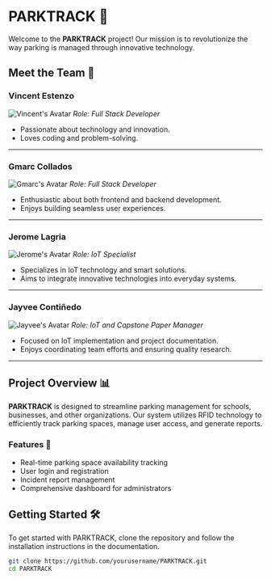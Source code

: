 # PARKTRACK 🚀

Welcome to the **PARKTRACK** project! Our mission is to revolutionize the way parking is managed through innovative technology.

## Meet the Team 👥

### Vincent Estenzo

![Vincent's Avatar](https://via.placeholder.com/150) <!-- Replace with a real image link -->
_Role: Full Stack Developer_

- Passionate about technology and innovation.
- Loves coding and problem-solving.

---

### Gmarc Collados

![Gmarc's Avatar](https://via.placeholder.com/150) <!-- Replace with a real image link -->
_Role: Full Stack Developer_

- Enthusiastic about both frontend and backend development.
- Enjoys building seamless user experiences.

---

### Jerome Lagria

![Jerome's Avatar](https://via.placeholder.com/150) <!-- Replace with a real image link -->
_Role: IoT Specialist_

- Specializes in IoT technology and smart solutions.
- Aims to integrate innovative technologies into everyday systems.

---

### Jayvee Contiñedo

![Jayvee's Avatar](https://via.placeholder.com/150) <!-- Replace with a real image link -->
_Role: IoT and Capstone Paper Manager_

- Focused on IoT implementation and project documentation.
- Enjoys coordinating team efforts and ensuring quality research.

---

## Project Overview 📊

**PARKTRACK** is designed to streamline parking management for schools, businesses, and other organizations. Our system utilizes RFID technology to efficiently track parking spaces, manage user access, and generate reports.

### Features 🌟

- Real-time parking space availability tracking
- User login and registration
- Incident report management
- Comprehensive dashboard for administrators

## Getting Started 🛠️

To get started with PARKTRACK, clone the repository and follow the installation instructions in the documentation.

```bash
git clone https://github.com/yourusername/PARKTRACK.git
cd PARKTRACK
```
